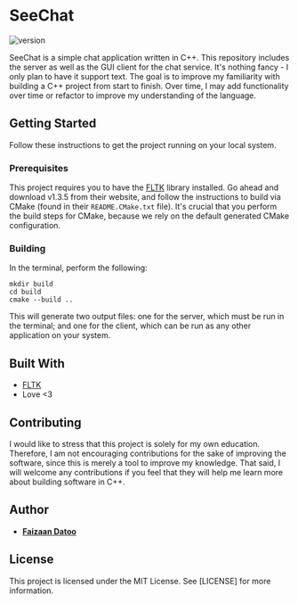 # SeeChat
![version](https://img.shields.io/badge/version-0.0.1-green)

SeeChat is a simple chat application written in C++. This repository includes the server as well as the GUI client for the chat service. It's nothing fancy - I only plan to have it support text. The goal is to improve my familiarity with building a C++ project from start to finish. Over time, I may add functionality over time or refactor to improve my understanding of the language.

## Getting Started
Follow these instructions to get the project running on your local system.

### Prerequisites
This project requires you to have the [FLTK](https://www.fltk.org) library installed. Go ahead and download v1.3.5 from their website, and follow the instructions to build via CMake (found in their `README.CMake.txt` file). It's crucial that you perform the build steps for CMake, because we rely on the default generated CMake configuration.

### Building
In the terminal, perform the following: 
```shell
mkdir build
cd build
cmake --build ..
```

This will generate two output files: one for the server, which must be run in the terminal; and one for the client, which can be run as any other application on your system.

## Built With
* [FLTK](https://www.fltk.org)
* Love <3

## Contributing
I would like to stress that this project is solely for my own education. Therefore, I am not encouraging contributions for the sake of improving the software, since this is merely a tool to improve my knowledge. That said, I will welcome any contributions if you feel that they will help me learn more about building software in C++. 

## Author
* [**Faizaan Datoo**](https://faizaan.dev) 

## License
This project is licensed under the MIT License. See [LICENSE] for more information.
